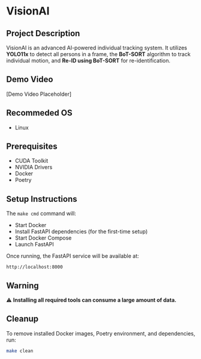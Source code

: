 # VisionAI

## **Project Description**
VisionAI is an advanced AI-powered individual tracking system. It utilizes **YOLO11x** to detect all persons in a frame, the **BoT-SORT** algorithm to track individual motion, and **Re-ID using BoT-SORT** for re-identification.

## **Demo Video**
[Demo Video Placeholder]

## **Recommeded OS**
- Linux

## **Prerequisites**
- CUDA Toolkit
- NVIDIA Drivers
- Docker
- Poetry

## **Setup Instructions**
The `make cmd` command will:
- Start Docker
- Install FastAPI dependencies (for the first-time setup)
- Start Docker Compose
- Launch FastAPI

Once running, the FastAPI service will be available at:
```
http://localhost:8000
```

## **Warning**
⚠️ **Installing all required tools can consume a large amount of data.**

## **Cleanup**
To remove installed Docker images, Poetry environment, and dependencies, run:
```sh
make clean
```
